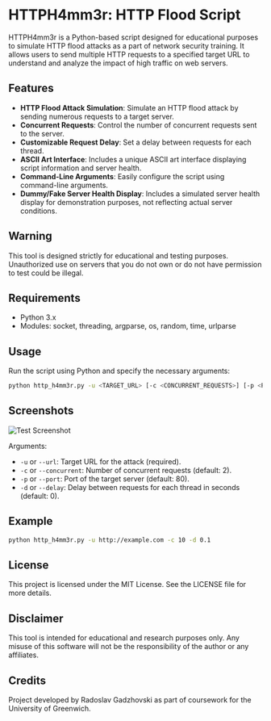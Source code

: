 
# HTTPH4mm3r: HTTP Flood Script

HTTPH4mm3r is a Python-based script designed for educational purposes to simulate HTTP flood attacks as a part of network security training. It allows users to send multiple HTTP requests to a specified target URL to understand and analyze the impact of high traffic on web servers.

## Features

- **HTTP Flood Attack Simulation**: Simulate an HTTP flood attack by sending numerous requests to a target server.
- **Concurrent Requests**: Control the number of concurrent requests sent to the server.
- **Customizable Request Delay**: Set a delay between requests for each thread.
- **ASCII Art Interface**: Includes a unique ASCII art interface displaying script information and server health.
- **Command-Line Arguments**: Easily configure the script using command-line arguments.
- **Dummy/Fake Server Health Display**: Includes a simulated server health display for demonstration purposes, not reflecting actual server conditions.

## Warning

This tool is designed strictly for educational and testing purposes. Unauthorized use on servers that you do not own or do not have permission to test could be illegal.

## Requirements

- Python 3.x
- Modules: socket, threading, argparse, os, random, time, urlparse

## Usage

Run the script using Python and specify the necessary arguments:

```bash
python http_h4mm3r.py -u <TARGET_URL> [-c <CONCURRENT_REQUESTS>] [-p <PORT>] [-d <DELAY>]
```
## Screenshots

![Test Screenshot]([URL_OF_YOUR_IMAGE](https://github.com/Gadzhovski/HTTPH4mm3r/blob/main/test.png))

Arguments:
- `-u` or `--url`: Target URL for the attack (required).
- `-c` or `--concurrent`: Number of concurrent requests (default: 2).
- `-p` or `--port`: Port of the target server (default: 80).
- `-d` or `--delay`: Delay between requests for each thread in seconds (default: 0).

## Example

```bash
python http_h4mm3r.py -u http://example.com -c 10 -d 0.1
```

## License

This project is licensed under the MIT License. See the LICENSE file for more details.

## Disclaimer

This tool is intended for educational and research purposes only. Any misuse of this software will not be the responsibility of the author or any affiliates.

## Credits

Project developed by Radoslav Gadzhovski as part of coursework for the University of Greenwich.
